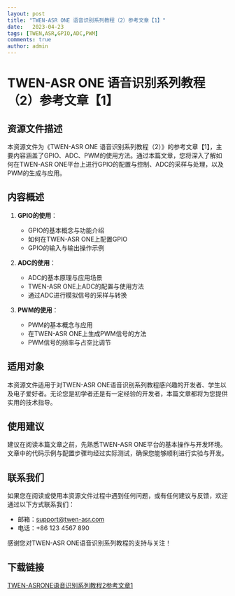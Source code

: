 ```yaml
---
layout: post
title: "TWEN-ASR ONE 语音识别系列教程（2）参考文章【1】"
date:   2023-04-23
tags: [TWEN,ASR,GPIO,ADC,PWM]
comments: true
author: admin
---
```

# TWEN-ASR ONE 语音识别系列教程（2）参考文章【1】

## 资源文件描述

本资源文件为《TWEN-ASR ONE 语音识别系列教程（2）》的参考文章【1】，主要内容涵盖了GPIO、ADC、PWM的使用方法。通过本篇文章，您将深入了解如何在TWEN-ASR ONE平台上进行GPIO的配置与控制、ADC的采样与处理，以及PWM的生成与应用。

## 内容概述

1. **GPIO的使用**：
   - GPIO的基本概念与功能介绍
   - 如何在TWEN-ASR ONE上配置GPIO
   - GPIO的输入与输出操作示例

2. **ADC的使用**：
   - ADC的基本原理与应用场景
   - TWEN-ASR ONE上ADC的配置与使用方法
   - 通过ADC进行模拟信号的采样与转换

3. **PWM的使用**：
   - PWM的基本概念与应用
   - 在TWEN-ASR ONE上生成PWM信号的方法
   - PWM信号的频率与占空比调节

## 适用对象

本资源文件适用于对TWEN-ASR ONE语音识别系列教程感兴趣的开发者、学生以及电子爱好者。无论您是初学者还是有一定经验的开发者，本篇文章都将为您提供实用的技术指导。

## 使用建议

建议在阅读本篇文章之前，先熟悉TWEN-ASR ONE平台的基本操作与开发环境。文章中的代码示例与配置步骤均经过实际测试，确保您能够顺利进行实验与开发。

## 联系我们

如果您在阅读或使用本资源文件过程中遇到任何问题，或有任何建议与反馈，欢迎通过以下方式联系我们：

- 邮箱：support@twen-asr.com
- 电话：+86 123 4567 890

感谢您对TWEN-ASR ONE语音识别系列教程的支持与关注！

## 下载链接

[TWEN-ASRONE语音识别系列教程2参考文章1](https://pan.quark.cn/s/1a5041f8c303)